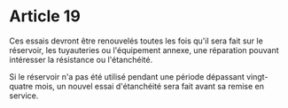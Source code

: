# Article 19

Ces essais devront être renouvelés toutes les fois qu'il sera fait sur le réservoir, les tuyauteries ou l'équipement annexe, une réparation pouvant intéresser la résistance ou l'étanchéité.

Si le réservoir n'a pas été utilisé pendant une période dépassant vingt-quatre mois, un nouvel essai d'étanchéité sera fait avant sa remise en service.

